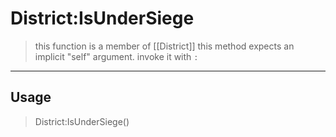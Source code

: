 # District:IsUnderSiege
> this function is a member of [[District]]
> this method expects an implicit "self" argument. invoke it with `:`
-----
## Usage
> District:IsUnderSiege()
